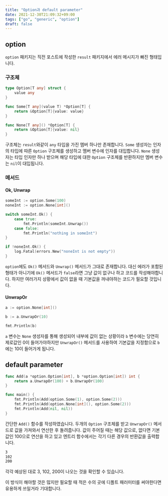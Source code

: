 ```yaml
---
title: "Option과 default parameter"
date: 2021-12-30T21:09:32+09:00
tags: ["go", "generic", "option"]
draft: false
---
```


## option

`option` 패키지는 직전 포스트에 작성한 `result` 패키지에서 에러 메시지가 빠진 형태입니다.

### 구조체

```go
type Option[T any] struct {
	value any
}

func Some[T any](value T) *Option[T] {
	return &Option[T]{value: value}
}

func None[T any]() *Option[T] {
	return &Option[T]{value: nil}
}
```

구조체는 `result`와같이 `any` 타입을 가진 멤버 하나만 존재합니다. `Some` 생성자는 인자의 타입에 따른 `Option` 구조체를 생성하고 멤버 변수에 인자를 대입합니다. `None` 생성자는 타입 인자만 하나 받으며 해당 타입에 대한 `Option` 구조체를 반환하지만 멤버 변수는 `nil`이 대입됩니다.

### 메서드

#### Ok, Unwrap

```go
someInt := option.Some(100)
noneInt := option.None[int]()

switch someInt.Ok() {
    case true:
        fmt.Println(someInt.Unwrap())
    case false:
        fmt.Println("nothing in someInt")
}

if !noneInt.Ok() {
    log.Fatal(errors.New("noneInt is not empty"))
}
```

`option`에도 `Ok()` 메서드와 `Unwrap()` 메서드가 그대로 존재합니다. 대신 에러가 포함된 형태가 아니기에 `Ok()` 메서드가 `false`라면 그냥 값이 없구나 하고 코드를 작성해야합니다. 하지만 여러가지 상황에서 값이 없을 때 기본값을 꺼내야하는 코드가 필요할 것입니다.

#### UnwrapOr

```go
a := option.None[int]()

b := a.UnwrapOr(10)

fmt.Println(b)
```

`a` 변수는 `None` 생성자를 통해 생성되어 내부에 값이 없는 상황이라 `b` 변수에는 당연히 제로값인 0이 들어가야하지만 `UnwrapOr()` 메서드를 사용하여 기본값을 지정함으로 `b`에는 10이 들어가게 됩니다.

## default parameter

```go
func Add(a *option.Option[int], b *option.Option[int]) int {
	return a.UnwrapOr(100) + b.UnwrapOr(100)
}

func main() {
	fmt.Println(Add(option.Some(1), option.Some(2)))
	fmt.Println(Add(option.None[int](), option.Some(2)))
	fmt.Println(Add(nil, nil))
}
```

간단한 `Add()` 함수를 작성하였습니다. 두개의 `Option` 구조체를 받고 `UnwrapOr()` 메서드로 값을 가져와서 연산한 후 돌려줍니다. 값이 주어질 때는 해당 값으로, 없다면 기본값인 100으로 연산을 하고 있고 엔트리 함수에서는 각기 다른 경우의 반환값을 출력합니다.

```bash
3
102
200
```

각각 예상된 대로 3, 102, 200이 나오는 것을 확인할 수 있습니다.

이 방식이 해야할 것은 많지만 필요할 때 적은 수의 곳에 디폴트 패러미터를 써야한다면 유용하게 쓰일거라 기대합니다.
